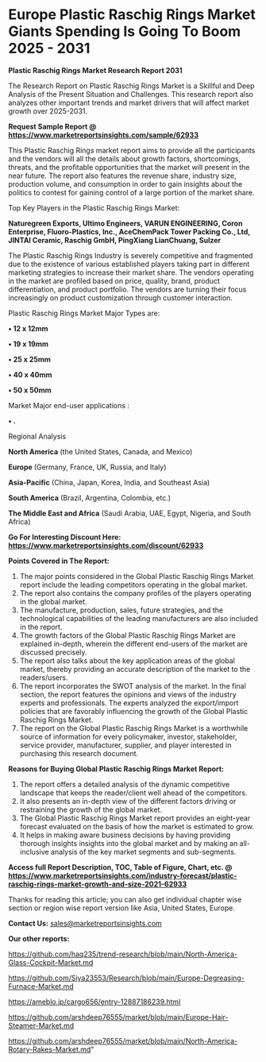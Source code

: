 # Europe Plastic Raschig Rings Market Giants Spending Is Going To Boom 2025 - 2031

<strong>Plastic Raschig Rings Market Research Report 2031</strong>

The Research Report on Plastic Raschig Rings Market is a Skillful and Deep Analysis of the Present Situation and Challenges. This research report also analyzes other important trends and market drivers that will affect market growth over 2025-2031.

<strong>Request Sample Report @ <a href=https://www.marketreportsinsights.com/sample/62933>https://www.marketreportsinsights.com/sample/62933</a></strong>

This Plastic Raschig Rings market report aims to provide all the participants and the vendors will all the details about growth factors, shortcomings, threats, and the profitable opportunities that the market will present in the near future. The report also features the revenue share, industry size, production volume, and consumption in order to gain insights about the politics to contest for gaining control of a large portion of the market share.

Top Key Players in the Plastic Raschig Rings Market:

<strong>Naturegreen Exports, Ultimo Engineers, VARUN ENGINEERING, Coron Enterprise, Fluoro-Plastics, Inc., AceChemPack Tower Packing Co., Ltd, JINTAI Ceramic, Raschig GmbH, PingXiang LianChuang, Sulzer</strong>

The Plastic Raschig Rings Industry is severely competitive and fragmented due to the existence of various established players taking part in different marketing strategies to increase their market share. The vendors operating in the market are profiled based on price, quality, brand, product differentiation, and product portfolio. The vendors are turning their focus increasingly on product customization through customer interaction.

Plastic Raschig Rings Market Major Types are:

<strong>• 12 x 12mm

• 19 x 19mm

• 25 x 25mm

• 40 x 40mm

• 50 x 50mm</strong>

Market Major end-user applications :

<strong>• .</strong>

Regional Analysis

</u><strong><b>North America</b></strong> (the United States, Canada, and Mexico)

<strong><b>Europe </b></strong>(Germany, France, UK, Russia, and Italy)

<strong><b>Asia-Pacific</b></strong> (China, Japan, Korea, India, and Southeast Asia)

<strong><b>South America</b></strong> (Brazil, Argentina, Colombia, etc.)

<strong><b>The Middle East and Africa</b></strong> (Saudi Arabia, UAE, Egypt, Nigeria, and South Africa)

<strong>Go For Interesting Discount Here: <a href=https://www.marketreportsinsights.com/discount/62933>https://www.marketreportsinsights.com/discount/62933</a></strong>

<strong>Points Covered in The Report:</strong>
<ol>
  <li>The major points considered in the Global Plastic Raschig Rings Market report include the leading competitors operating in the global market.</li>
  <li>The report also contains the company profiles of the players operating in the global market.</li>
  <li>The manufacture, production, sales, future strategies, and the technological capabilities of the leading manufacturers are also included in the report.</li>
  <li>The growth factors of the Global Plastic Raschig Rings Market are explained in-depth, wherein the different end-users of the market are discussed precisely.</li>
  <li>The report also talks about the key application areas of the global market, thereby providing an accurate description of the market to the readers/users.</li>
  <li>The report incorporates the SWOT analysis of the market. In the final section, the report features the opinions and views of the industry experts and professionals. The experts analyzed the export/import policies that are favorably influencing the growth of the Global Plastic Raschig Rings Market.</li>
  <li>The report on the Global Plastic Raschig Rings Market is a worthwhile source of information for every policymaker, investor, stakeholder, service provider, manufacturer, supplier, and player interested in purchasing this research document.</li>
</ol>
<strong>Reasons for Buying Global Plastic Raschig Rings Market Report:</strong>

<ol>
  <li>The report offers a detailed analysis of the dynamic competitive landscape that keeps the reader/client well ahead of the competitors.</li>
  <li>It also presents an in-depth view of the different factors driving or restraining the growth of the global market.</li>
  <li>The Global Plastic Raschig Rings Market report provides an eight-year forecast evaluated on the basis of how the market is estimated to grow.</li>
  <li>It helps in making aware business decisions by having providing thorough insights insights into the global market and by making an all-inclusive analysis of the key market segments and sub-segments.</li>
</ol>
<strong>Access full Report Description, TOC, Table of Figure, Chart, etc. @ <a href=https://www.marketreportsinsights.com/industry-forecast/plastic-raschig-rings-market-growth-and-size-2021-62933>https://www.marketreportsinsights.com/industry-forecast/plastic-raschig-rings-market-growth-and-size-2021-62933</a></strong>


Thanks for reading this article; you can also get individual chapter wise section or region wise report version like Asia, United States, Europe.

<strong>Contact Us:</strong>
sales@marketreportsinsights.com

<strong>Our other reports:</strong>

<a href=https://github.com/haq235/trend-research/blob/main/North-America-Glass-Cockpit-Market.md>https://github.com/haq235/trend-research/blob/main/North-America-Glass-Cockpit-Market.md</a>

<a href=https://github.com/Siya23553/Research/blob/main/Europe-Degreasing-Furnace-Market.md>https://github.com/Siya23553/Research/blob/main/Europe-Degreasing-Furnace-Market.md</a>

<a href=https://ameblo.jp/cargo656/entry-12887186239.html>https://ameblo.jp/cargo656/entry-12887186239.html</a>

<a href=https://github.com/arshdeep76555/market/blob/main/Europe-Hair-Steamer-Market.md>https://github.com/arshdeep76555/market/blob/main/Europe-Hair-Steamer-Market.md</a>

<a href=https://github.com/arshdeep76555/market/blob/main/North-America-Rotary-Rakes-Market.md>https://github.com/arshdeep76555/market/blob/main/North-America-Rotary-Rakes-Market.md</a>"
